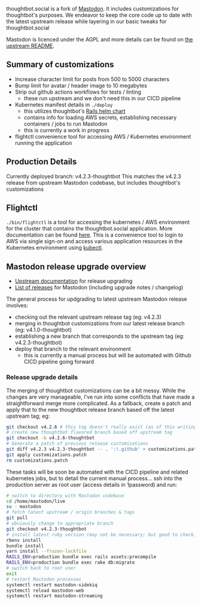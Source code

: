 thoughtbot.social is a fork of [Mastodon](https://github.com/mastodon/mastodon). It includes customizations for thoughtbot's purposes. We endeavor to keep the core code up to date with the latest upstream release while layering in our basic tweaks for thoughtbot.social

Mastodon is licenced under the AGPL and more details can be found on [the upstream README](https://github.com/mastodon/mastodon/blob/main/README.md).

## Summary of customizations
* Increase character limit for posts from 500 to 5000 characters
* Bump limit for avatar / header image to 10 megabytes
* Strip out github actions workflows for tests / linting
  - these run upstream and we don't need this in our CICD pipeline
* Kubernetes manifest details in `./deploy`
  - this utilizes thoughtbot's [Rails helm chart](https://github.com/thoughtbot/helm-charts/tree/main/charts/helm-rails)
  - contains info for loading AWS secrets, establishing necessary containers / jobs to run Mastodon
  - this is currently a work in progress
* flightctl convenience tool for accessing AWS / Kubernetes environment running the application

## Production Details
Currently deployed branch: v4.2.3-thoughtbot
This matches the v4.2.3 release from upstream Mastodon codebase, but includes thoughtbot's customizations

## Flightctl
`./bin/flightctl` is a tool for accessing the kubernetes / AWS environment for the cluster that contains the thoughtbot.social application. More documentation can be found [here](https://github.com/thoughtbot/flightctl). This is a convenience tool to login to AWS via single sign-on and access various application resources in the Kubernetes environment using [kubectl](https://kubernetes.io/docs/reference/kubectl/).

## Mastodon release upgrade overview
* [Upstream documentation](https://docs.joinmastodon.org/admin/upgrading/) for release upgrading
* [List of releases](https://github.com/mastodon/mastodon/releases) for Mastodon (including upgrade notes / changelog)

The general process for updgrading to latest upstream Mastodon release involves:
* checking out the relevant upstream release tag (eg: v4.2.3)
* merging in thoughtbot customizations from our latest release branch (eg: v4.1.0-thoughtbot)
* establishing a new branch that corresponds to the upstream tag (eg: v4.2.3-thoughtbot)
* deploy that branch to the relevant environment
  - this is currently a manual process but will be automated with Github CICD pipeline going forward

### Release upgrade details
The merging of thoughtbot customizations can be a bit messy. While the changes are very manageable, I've run into some conflicts that have made a straightforward merge more complicated. As a fallback, create a patch and apply that to the new thoughtbot release branch based off the latest upstream tag; eg:

```bash
git checkout v4.2.6 # this tag doesn't really exist (as of this writing)
# create new thoughtbot flavored branch based off upstream tag
git checkout -b v4.2.6-thoughtbot
# Generate a patch of previous release customizations
git diff v4.2.3 v4.2.3-thoughtbot -- . ':!.github' > customizations.patch
git apply customizations.patch
rm customizations.patch
```

These tasks will be soon be automated with the CICD pipeline and related kubernetes jobs, but to detail the current manual process... ssh into the production server as root user (access details in 1password) and run:

```bash
# switch to directory with Mastodon codebase
cd /home/mastodon/live
su - mastodon
# fetch latest upstream / origin branches & tags
git pull
# obviously change to appropriate branch
git checkout v4.2.3-thoughtbot
# install latest ruby version (may not be necessary; but good to check)
rbenv install
bundle install
yarn install --frozen-lockfile
RAILS_ENV=production bundle exec rails assets:precompile
RAILS_ENV=production bundle exec rake db:migrate
# switch back to root user
exit
# restart Mastodon processes
systemctl restart mastodon-sidekiq
systemctl reload mastodon-web
systemctl restart mastodon-streaming
```

